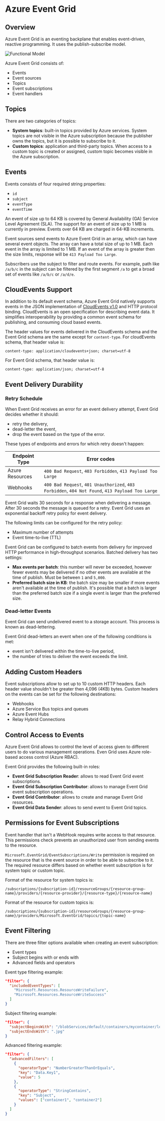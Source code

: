 # Azure Event Grid

## Overview

Azure Event Grid is an eventing backplane that enables event-driven, reactive programming. It uses the publish-subscribe model.

![Functional Model](./assets/functional-model.png)

Azure Event Grid consists of:
- Events
- Event sources
- Topics
- Event subscriptions
- Event handlers

## Topics

There are two categories of topics:
- **System topics**: built-in topics provided by Azure services. System topics are not visible in the Azure subscription because the publisher owns the topics, but it is possible to subscribe to it.
- **Custom topics**: application and third-party topics. When access to a custom topic is created or assigned, custom topic becomes visible in the Azure subscription.

## Events

Events consists of four required string properties:
- `id`
- `subject`
- `eventType`
- `eventTime`

An event of size up to 64 KB is covered by General Availability (GA) Service Level Agreement (SLA). The support for an event of size up to 1 MB is currently in preview. Events over 64 KB are charged in 64-KB increments.

Event sources send events to Azure Event Grid in an array, which can have several event objects. The array can have a total size of up to 1 MB. Each event in the array is limited to 1 MB. If an event of the array is greater then the size limits, response will be `413 Payload Too Large`.

Subscribers use the subject to filter and route events. For example, path like `/a/b/c` in the subject can be filtered by the first segment `/a` to get a broad set of events like `/a/b/c` or `/a/d/e`.

## CloudEvents Support

In addition to its default event schema, Azure Event Grid natively supports events in the JSON implementation of [CloudEvents v1.0](https://github.com/cloudevents/spec/blob/v1.0/spec.md) and HTTP protocol binding. CloudEvents is an open specification for describing event data. It simplifies interoperability by providing a common event schema for publishing, and consuming cloud based events.

The header values for events delivered in the CloudEvents schema and the Event Grid schema are the same except for `content-type`. For cloudEvents schema, that header value is:
```
content-type: application/cloudevents+json; charset=utf-8
```
For Event Grid schema, that header value is:
```
content-type: application/json; charset=utf-8
```

## Event Delivery Durability

### Retry Schedule

When Event Grid receives an error for an event delivery attempt, Event Grid decides whether it should:
- retry the delivery,
- dead-letter the event,
- drop the event based on the type of the error.

These types of endpoints and errors for which retry doesn't happen:

| Endpoint Type | Error codes |
| ------------- | ----------- |
| Azure Resources | `400 Bad Request`, `403 Forbidden`, `413 Payload Too Large` |
| Webhooks | `400 Bad Request`, `401 Unauthorized`, `403 Forbidden`, `404 Not Found`, `413 Payload Too Large` |

 Event Grid waits 30 seconds for a response when delivering a message. After 30 seconds the message is queued for a retry. Event Grid uses an exponential backoff retry policy for event delivery.

The following limits can be configured for the retry policy:
- Maximum number of attempts
- Event time-to-live (TTL)

Event Grid can be configured to batch events from delivery for improved HTTP performance in high-throughput scenarios. Batched delivery has two settings:
- **Max events per batch**: this number will never be exceeded, however fewer events may be delivered if no other events are available at the time of publish. Must be between `1` and `5,000`.
- **Preferred batch size in KB**: the batch size may be smaller if more events aren't available at the time of publish. It's possible that a batch is larger than the preferred batch size if a single event is larger than the preferred size.


### Dead-letter Events

Event Grid can send undelivered event to a storage account. This process is known as dead-lettering.

Event Grid dead-letters an event when one of the following conditions is met:
- event isn't delivered within the time-to-live period,
- the number of tries to deliver the event exceeds the limit.

## Adding Custom Headers

Event subscriptions allow to set up to 10 custom HTTP headers. Each header value shouldn't be greater then 4,096 (4KB) bytes. Custom headers on the events can be set for the following destinations:
- Webhooks
- Azure Service Bus topics and queues
- Azure Event Hubs
- Relay Hybrid Connections

## Control Access to Events

Azure Event Grid allows to control the level of access given to different users to do various management operations. Even Grid uses Azure role-based access control (Azure RBAC).

Event Grid provides the following built-in roles:
- **Event Grid Subscription Reader**: allows to read Event Grid event subscriptions.
- **Event Grid Subscription Contributor**: allows to manage Event Grid event subscription operations.
- **Event Grid Contributor**: allows to create and manage Event Grid resources.
- **Event Grid Data Sender**: allows to send event to Event Grid topics.

## Permissions for Event Subscriptions

Event handler that isn't a WebHook requires write access to that resource. This permissions check prevents an unauthorized user from sending events to the resource.

`Microsoft.EventGrid/EventSubscriptions/Write` permission is required on the resource that is the event source in order to be able to subscribe to it. The required resource differs based on whether event subscription is for system topic or custom topic.

Format of the resource for system topics is:
```
/subscriptions/{subscription-id}/resourceGroups/{resource-group-name}/providers/{resource-provider}/{resource-type}/{resource-name}
```

Format of the resource for custom topics is:
```
/subscriptions/{subscription-id}/resourceGroups/{resource-group-name}/providers/Microsoft.EventGrid/topics/{topic-name}
```

## Event Filtering

There are three filter options available when creating an event subscription:
- Event types
- Subject begins with or ends with
- Advanced fields and operators

Event type filtering example:
```json
"filter": {
  "includedEventTypes": [
    "Microsoft.Resources.ResourceWriteFailure",
    "Microsoft.Resources.ResourceWriteSuccess"
  ]
}
```

Subject filtering example:
```json
"filter": {
  "subjectBeginsWith": "/blobServices/default/containers/mycontainer/log",
  "subjectEndsWith": ".jpg"
}
```
Advanced filtering example:
```json
"filter": {
  "advancedFilters": [
    {
      "operatorType": "NumberGreaterThanOrEquals",
      "key": "Data.Key1",
      "value": 5
    },
    {
      "operatorType": "StringContains",
      "key": "Subject",
      "values": ["container1", "container2"]
    }
  ]
}
```
